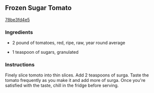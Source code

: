 ## Frozen Sugar Tomato

[78be3fd4e5](http://www.food.com/recipe/frozen-sugar-tomato-320635)

### Ingredients

 - 2 pound of tomatoes, red, ripe, raw, year round average

 - 1 teaspoon of sugars, granulated

### Instructions

Finely slice tomoto into thin slices. Add 2 teaspoons of surga. Taste the tomato frequently as you make it and add more of surga. Once you're satisfied with the taste, chill in the fridge before serving.